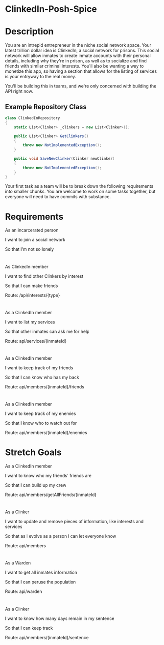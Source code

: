 # ClinkedIn-Posh-Spice
# Description

You are an intrepid entrepreneur in the niche social network space.  Your latest trillion dollar idea is ClinkedIn, a social network for prisons.  This social network will allow inmates to create inmate accounts with their personal details, including why they're in prison, as well as to socialize and find friends with similar criminal interests.  You'll also be wanting a way to monetize this app, so having a section that allows for the listing of services is your entryway to the real money.  

You'll be building this in teams, and we're only concerned with building the API right now. 

## Example Repository Class

```csharp
class ClinkedInRepository
{
    static List<Clinker> _clinkers = new List<Clinker>();

    public List<Clinker> GetClinkers()
    {
        throw new NotImplementedException();
    }

    public void SaveNewClinker(Clinker newClinker)
    {
        throw new NotImplementedException();
    }
}
```

Your first task as a team will be to break down the following requirements into smaller chunks.  You are welcome to work on some tasks together, but everyone will need to have commits with substance.

# Requirements

As an incarcerated person

I want to join a social network

So that I'm not so lonely
#
As ClinkedIn member

I want to find other Clinkers by interest

So that I can make friends

Route: /api/interests/{type}
#
As a ClinkedIn member

I want to list my services

So that other inmates can ask me for help

Route: api/services/{inmateId}
#
As a ClinkedIn member

I want to keep track of my friends

So that I can know who has my back

Route: api/members/{inmateId}/friends
#
As a ClinkedIn member

I want to keep track of my enemies

So that I know who to watch out for

Route: api/members/{inmateId}/enemies

# Stretch Goals

As a ClinkedIn member

I want to know who my friends' friends are

So that I can build up my crew

Route: api/members/getAllFriends/{inmateId}
#
As a Clinker

I want to update and remove pieces of information, like interests and services

So that as I evolve as a person I can let everyone know

Route: api/members
#
As a Warden

I want to get all inmates information

So that I can peruse the population

Route: api/warden
#
As a Clinker 

I want to know how many days remain in my sentence

So that I can keep track

Route: api/members/{inmateId}/sentence
